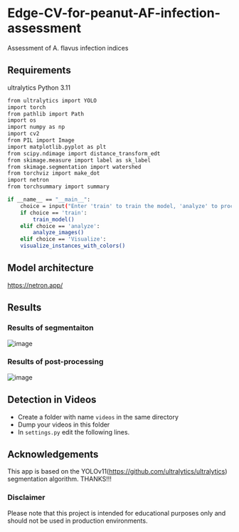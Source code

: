# Edge-CV-for-peanut-AF-infection-assessment
Assessment of A. flavus infection indices

## Requirements
ultralytics
Python 3.11
```bash
from ultralytics import YOLO
import torch
from pathlib import Path
import os
import numpy as np
import cv2
from PIL import Image
import matplotlib.pyplot as plt
from scipy.ndimage import distance_transform_edt
from skimage.measure import label as sk_label
from skimage.segmentation import watershed
from torchviz import make_dot
import netron
from torchsummary import summary   

if __name__ == "__main__":
    choice = input("Enter 'train' to train the model, 'analyze' to process images or "Visualize" to visualize instances with results: ").strip().lower()
    if choice == 'train':
        train_model()
    elif choice == 'analyze':
        analyze_images()
    elif choice == 'Visualize':
    visualize_instances_with_colors()

```
## Model architecture
https://netron.app/
## Results

### Results of segmentaiton

![image](https://github.com/user-attachments/assets/67e652b8-4950-4a88-ad01-4b4452098505)

### Results of post-processing

![image](https://github.com/user-attachments/assets/81719b0f-0c73-4263-9174-15de95646865)


## Detection in Videos

- Create a folder with name `videos` in the same directory
- Dump your videos in this folder
- In `settings.py` edit the following lines.


## Acknowledgements

This app is based on the YOLOv11(<https://github.com/ultralytics/ultralytics>) segmentation algorithm. THANKS!!!

### Disclaimer

Please note that this project is intended for educational purposes only and should not be used in production environments.



